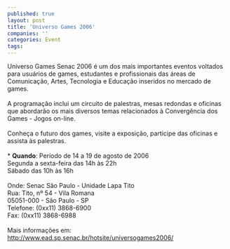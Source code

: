 ```yaml
---
published: true
layout: post
title: 'Universo Games 2006'
companies: ''
categories: Event
tags: 
---
```

Universo Games Senac 2006 é um dos mais importantes eventos voltados para usuários de games, estudantes e profissionais das áreas de Comunicação, Artes, Tecnologia e Educação inseridos no mercado de games. <br /><br />A programação inclui um circuito de palestras, mesas redondas e oficinas que abordarão os mais diversos temas relacionados à Convergência dos Games - Jogos on-line.<br /><br />Conheça o futuro dos games, visite a exposição, participe das oficinas e assista às palestras.<br /><br />* **Quando**:  Período de 14 a 19 de agosto de 2006<br />Segunda a sexta-feira das 14h às 22h<br />Sábado das 10h às 16h<br /><br />Onde: Senac São Paulo - Unidade Lapa Tito<br />Rua: Tito, n&ordm; 54 - Vila Romana<br />05051-000 - São Paulo - SP<br />Telefone: (0xx11) 3868-6900<br />Fax: (0xx11) 3868-6988 <br /> <br />Mais informações em:  <a href="http://www.ead.sp.senac.br/hotsite/universogames2006/" target="_blank">http://www.ead.sp.senac.br/hotsite/universogames2006/</a>
